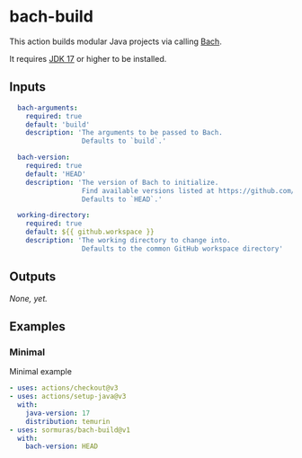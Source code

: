 # bach-build

This action builds modular Java projects via calling [Bach](https://github.com/sormuras/bach).

It requires [JDK 17](https://jdk.java.net/17) or higher to be installed.

## Inputs

```yaml
  bach-arguments:
    required: true
    default: 'build'
    description: 'The arguments to be passed to Bach.
                  Defaults to `build`.'

  bach-version:
    required: true
    default: 'HEAD'
    description: 'The version of Bach to initialize.
                  Find available versions listed at https://github.com/sormuras/bach/releases.
                  Defaults to `HEAD`.'

  working-directory:
    required: true
    default: ${{ github.workspace }}
    description: 'The working directory to change into.
                  Defaults to the common GitHub workspace directory'
```

## Outputs

_None, yet._

## Examples

### Minimal

Minimal example

```yaml
- uses: actions/checkout@v3
- uses: actions/setup-java@v3
  with:
    java-version: 17
    distribution: temurin
- uses: sormuras/bach-build@v1
  with:
    bach-version: HEAD
```
